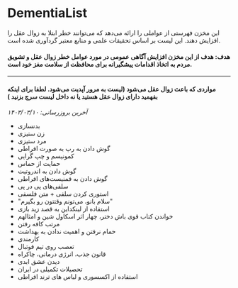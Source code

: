 # DementiaList
این مخزن فهرستی از عواملی را ارائه می‌دهد که می‌توانند خطر ابتلا به زوال عقل را افزایش دهند. این لیست بر اساس تحقیقات علمی و منابع معتبر گردآوری شده است. 
#### هدف: هدف از این مخزن افزایش آگاهی عمومی در مورد عوامل خطر زوال عقل و تشویق مردم به اتخاذ اقدامات پیشگیرانه برای محافظت از سلامت مغز خود است.
____
#### مواردی که باعث زوال عقل می‌شود (لیست به مرور آپدیت می‌شود. لطفا برای اینکه بفهمید دارای زوال عقل هستید یا نه داخل لیست سرچ بزنید )
*آخرین بروزرسانی: ۱۴۰۳/۰۳/۱۰*
* بدنسازی
*  زن ستیزی
*   مرد ستیزی
*   گوش دادن به رپ به صورت افراطی
*   کمونیسم و چپ گرایی
*   حمایت از حماس
*   گوش دادن به اندروتیت
*   گوش دادن به فمنیست‌های افراطی
*   سلفی‌های پی در پی
*   استوری کردن سلفی + متن فلسفی
*   "سلام بانو، می‌تونم وقتتون رو بگیرم"
*   استفاده از لینکداین به قصد زید بازی
*   خواندن کتاب قوی باش دختر، چهار اثر اسکاول شین و امثالهم
*   مرتب کافه رفتن
*   حمام نرفتن و اهمیت ندادن به بهداشت
*   کارمندی
*   تعصب روی تیم فوتبال
*   قانون جذب، انرژی درمانی، چاکراه
*   دیدن عشق ابدی
*   تحصیلات تکمیلی در ایران
* استفاده از اکسسوری و لباس های ترند افراطی
  
